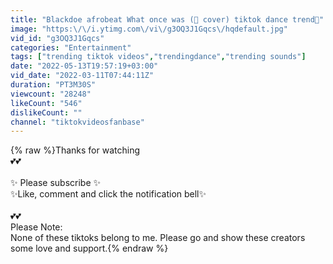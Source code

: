 ```yaml
---
title: "Blackdoe afrobeat What once was (🎸 cover) tiktok dance trend🥵"
image: "https:\/\/i.ytimg.com\/vi\/g3OQ3J1Gqcs\/hqdefault.jpg"
vid_id: "g3OQ3J1Gqcs"
categories: "Entertainment"
tags: ["trending tiktok videos","trendingdance","trending sounds"]
date: "2022-05-13T19:57:19+03:00"
vid_date: "2022-03-11T07:44:11Z"
duration: "PT3M30S"
viewcount: "28248"
likeCount: "546"
dislikeCount: ""
channel: "tiktokvideosfanbase"
---
```

{% raw %}Thanks for watching<br />💕💕<br /><br />✨ Please subscribe ✨<br />✨Like, comment and click the notification bell✨<br /><br />💕💕<br />Please Note: <br />None of these tiktoks belong to me. Please go and show these creators some love and support.{% endraw %}
